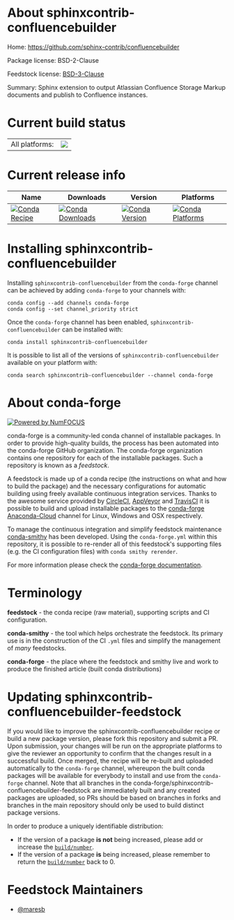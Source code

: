 About sphinxcontrib-confluencebuilder
=====================================

Home: https://github.com/sphinx-contrib/confluencebuilder

Package license: BSD-2-Clause

Feedstock license: [BSD-3-Clause](https://github.com/conda-forge/sphinxcontrib-confluencebuilder-feedstock/blob/master/LICENSE.txt)

Summary: Sphinx extension to output Atlassian Confluence Storage Markup documents and publish to Confluence instances.

Current build status
====================


<table><tr><td>All platforms:</td>
    <td>
      <a href="https://dev.azure.com/conda-forge/feedstock-builds/_build/latest?definitionId=12541&branchName=master">
        <img src="https://dev.azure.com/conda-forge/feedstock-builds/_apis/build/status/sphinxcontrib-confluencebuilder-feedstock?branchName=master">
      </a>
    </td>
  </tr>
</table>

Current release info
====================

| Name | Downloads | Version | Platforms |
| --- | --- | --- | --- |
| [![Conda Recipe](https://img.shields.io/badge/recipe-sphinxcontrib--confluencebuilder-green.svg)](https://anaconda.org/conda-forge/sphinxcontrib-confluencebuilder) | [![Conda Downloads](https://img.shields.io/conda/dn/conda-forge/sphinxcontrib-confluencebuilder.svg)](https://anaconda.org/conda-forge/sphinxcontrib-confluencebuilder) | [![Conda Version](https://img.shields.io/conda/vn/conda-forge/sphinxcontrib-confluencebuilder.svg)](https://anaconda.org/conda-forge/sphinxcontrib-confluencebuilder) | [![Conda Platforms](https://img.shields.io/conda/pn/conda-forge/sphinxcontrib-confluencebuilder.svg)](https://anaconda.org/conda-forge/sphinxcontrib-confluencebuilder) |

Installing sphinxcontrib-confluencebuilder
==========================================

Installing `sphinxcontrib-confluencebuilder` from the `conda-forge` channel can be achieved by adding `conda-forge` to your channels with:

```
conda config --add channels conda-forge
conda config --set channel_priority strict
```

Once the `conda-forge` channel has been enabled, `sphinxcontrib-confluencebuilder` can be installed with:

```
conda install sphinxcontrib-confluencebuilder
```

It is possible to list all of the versions of `sphinxcontrib-confluencebuilder` available on your platform with:

```
conda search sphinxcontrib-confluencebuilder --channel conda-forge
```


About conda-forge
=================

[![Powered by NumFOCUS](https://img.shields.io/badge/powered%20by-NumFOCUS-orange.svg?style=flat&colorA=E1523D&colorB=007D8A)](http://numfocus.org)

conda-forge is a community-led conda channel of installable packages.
In order to provide high-quality builds, the process has been automated into the
conda-forge GitHub organization. The conda-forge organization contains one repository
for each of the installable packages. Such a repository is known as a *feedstock*.

A feedstock is made up of a conda recipe (the instructions on what and how to build
the package) and the necessary configurations for automatic building using freely
available continuous integration services. Thanks to the awesome service provided by
[CircleCI](https://circleci.com/), [AppVeyor](https://www.appveyor.com/)
and [TravisCI](https://travis-ci.com/) it is possible to build and upload installable
packages to the [conda-forge](https://anaconda.org/conda-forge)
[Anaconda-Cloud](https://anaconda.org/) channel for Linux, Windows and OSX respectively.

To manage the continuous integration and simplify feedstock maintenance
[conda-smithy](https://github.com/conda-forge/conda-smithy) has been developed.
Using the ``conda-forge.yml`` within this repository, it is possible to re-render all of
this feedstock's supporting files (e.g. the CI configuration files) with ``conda smithy rerender``.

For more information please check the [conda-forge documentation](https://conda-forge.org/docs/).

Terminology
===========

**feedstock** - the conda recipe (raw material), supporting scripts and CI configuration.

**conda-smithy** - the tool which helps orchestrate the feedstock.
                   Its primary use is in the construction of the CI ``.yml`` files
                   and simplify the management of *many* feedstocks.

**conda-forge** - the place where the feedstock and smithy live and work to
                  produce the finished article (built conda distributions)


Updating sphinxcontrib-confluencebuilder-feedstock
==================================================

If you would like to improve the sphinxcontrib-confluencebuilder recipe or build a new
package version, please fork this repository and submit a PR. Upon submission,
your changes will be run on the appropriate platforms to give the reviewer an
opportunity to confirm that the changes result in a successful build. Once
merged, the recipe will be re-built and uploaded automatically to the
`conda-forge` channel, whereupon the built conda packages will be available for
everybody to install and use from the `conda-forge` channel.
Note that all branches in the conda-forge/sphinxcontrib-confluencebuilder-feedstock are
immediately built and any created packages are uploaded, so PRs should be based
on branches in forks and branches in the main repository should only be used to
build distinct package versions.

In order to produce a uniquely identifiable distribution:
 * If the version of a package **is not** being increased, please add or increase
   the [``build/number``](https://docs.conda.io/projects/conda-build/en/latest/resources/define-metadata.html#build-number-and-string).
 * If the version of a package **is** being increased, please remember to return
   the [``build/number``](https://docs.conda.io/projects/conda-build/en/latest/resources/define-metadata.html#build-number-and-string)
   back to 0.

Feedstock Maintainers
=====================

* [@maresb](https://github.com/maresb/)

